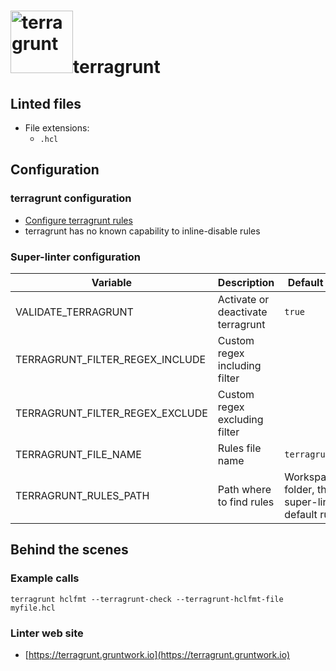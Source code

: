 <!-- markdownlint-disable MD033 MD041 -->
<!-- Generated by .automation/build.py, please do not update manually -->
# <a href="https://terragrunt.gruntwork.io" target="blank" title="Visit linter Web Site"><img src="https://github.com/gruntwork-io/terragrunt/blob/master/docs/assets/img/favicon/ms-icon-310x310.png" alt="terragrunt" height="100px"></a>terragrunt

## Linted files

- File extensions:
  - `.hcl`

## Configuration

### terragrunt configuration

- [Configure terragrunt rules](https://terragrunt.gruntwork.io/docs/getting-started/configuration/#terragrunt-configuration-file)
- terragrunt has no known capability to inline-disable rules

### Super-linter configuration

| Variable | Description | Default value |
| ----------------- | -------------- | -------------- |
| VALIDATE_TERRAGRUNT | Activate or deactivate terragrunt | `true` |
| TERRAGRUNT_FILTER_REGEX_INCLUDE | Custom regex including filter |  |
| TERRAGRUNT_FILTER_REGEX_EXCLUDE | Custom regex excluding filter |  |
| TERRAGRUNT_FILE_NAME | Rules file name | `terragrunt.hcl` |
| TERRAGRUNT_RULES_PATH | Path where to find rules | Workspace folder, then super-linter default rules |

## Behind the scenes

### Example calls

```shell
terragrunt hclfmt --terragrunt-check --terragrunt-hclfmt-file myfile.hcl
```

### Linter web site
- [https://terragrunt.gruntwork.io](https://terragrunt.gruntwork.io)

